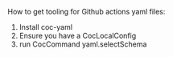 How to get tooling for Github actions yaml files:

1. Install coc-yaml
2. Ensure you have a CocLocalConfig
3. run CocCommand yaml.selectSchema
